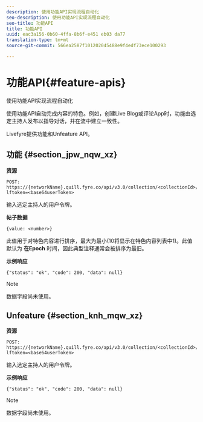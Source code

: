 ```yaml
---
description: 使用功能API实现流程自动化
seo-description: 使用功能API实现流程自动化
seo-title: 功能API
title: 功能API
uuid: eac3a156-0b60-4ffa-8b6f-e451 eb03 da77
translation-type: tm+mt
source-git-commit: 566ea2587f101202045488e9f4edf73ece100293

---
```



# 功能API{#feature-apis}

使用功能API实现流程自动化

使用功能API自动完成内容的特色。例如，创建Live Blog或评论App时，功能由选定主持人发布以指导对话，并在流中建立一致性。

Livefyre提供功能和Unfeature API。

## 功能 {#section_jpw_nqw_xz}

**资源**

```
POST: https://{networkName}.quill.fyre.co/api/v3.0/collection/<collectionId>/feature/<commentId>/?lftoken=<base64userToken>
```

输入选定主持人的用户令牌。

**帖子数据**

```
{value: <number>} 
```

此值用于对特色内容进行排序，最大为最小(10将显示在特色内容列表中1)。此值默认为 **在Epoch** 时间，因此典型注释通常会被排序为最旧。

**示例响应**

```
{"status": "ok", "code": 200, "data": null} 
```

>[!NOTE]
>
>数据字段尚未使用。

## Unfeature {#section_knh_mqw_xz}

**资源**

```
POST: https://{networkName}.quill.fyre.co/api/v3.0/collection/<collectionId>/unfeature/<commentId>/?lftoken=<base64userToken>
```

输入选定主持人的用户令牌。

**示例响应**

```
{"status": "ok", "code": 200, "data": null} 
```

>[!NOTE]
>
>数据字段尚未使用。

